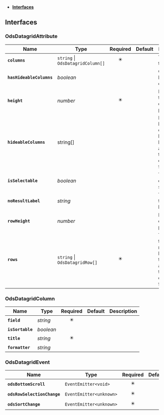 * [**Interfaces**](#interfaces)

## Interfaces

### OdsDatagridAttribute
|Name | Type | Required | Default | Description|
|---|---|:---:|---|---|
|**`columns`** | `string` \| `OdsDatagridColumn[]` | ✴️ |  | The list of the column|
|**`hasHideableColumns`** | _boolean_ |  |  | Can you hide columns|
|**`height`** | _number_ | ✴️ |  | Height of the datagrid, in pixel|
|**`hideableColumns`** | string[] |  |  | List of the hide columnsThe key need to be according to the column field|
|**`isSelectable`** | _boolean_ |  |  | The rows can be selected|
|**`noResultLabel`** | _string_ |  |  | Text when the datagrid has no rows|
|**`rowHeight`** | _number_ |  |  | Height for each row, in pixel|
|**`rows`** | `string` \| `OdsDatagridRow[]` | ✴️ |  | The list of the rowsThe key needs to be according to the column field|

### OdsDatagridColumn
|Name | Type | Required | Default | Description|
|---|---|:---:|---|---|
|**`field`** | _string_ | ✴️ |  | |
|**`isSortable`** | _boolean_ |  |  | |
|**`title`** | _string_ | ✴️ |  | |
|**`formatter`** | _string_ |  |  | |

### OdsDatagridEvent
|Name | Type | Required | Default | Description|
|---|---|:---:|---|---|
|**`odsBottomScroll`** | `EventEmitter<void>` | ✴️ |  | |
|**`odsRowSelectionChange`** | `EventEmitter<unknown>` | ✴️ |  | |
|**`odsSortChange`** | `EventEmitter<unknown>` | ✴️ |  | |